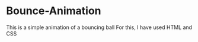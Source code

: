 # Bounce-Animation
This is a simple animation of a bouncing ball
For this, I have used HTML and CSS
